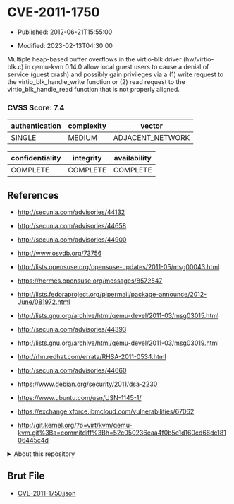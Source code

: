 # CVE-2011-1750

- Published: 2012-06-21T15:55:00

- Modified: 2023-02-13T04:30:00

Multiple heap-based buffer overflows in the virtio-blk driver (hw/virtio-blk.c) in qemu-kvm 0.14.0 allow local guest users to cause a denial of service (guest crash) and possibly gain privileges via a (1) write request to the virtio_blk_handle_write function or (2) read request to the virtio_blk_handle_read function that is not properly aligned.

### CVSS Score: **7.4**

| authentication | complexity | vector |
| --- | --- | --- |
| SINGLE | MEDIUM | ADJACENT_NETWORK |

| confidentiality | integrity | availability |
| --- | --- | --- |
| COMPLETE | COMPLETE | COMPLETE |

## References

* http://secunia.com/advisories/44132

* http://secunia.com/advisories/44658

* http://secunia.com/advisories/44900

* http://www.osvdb.org/73756

* http://lists.opensuse.org/opensuse-updates/2011-05/msg00043.html

* https://hermes.opensuse.org/messages/8572547

* http://lists.fedoraproject.org/pipermail/package-announce/2012-June/081972.html

* http://lists.gnu.org/archive/html/qemu-devel/2011-03/msg03015.html

* http://secunia.com/advisories/44393

* http://lists.gnu.org/archive/html/qemu-devel/2011-03/msg03019.html

* http://rhn.redhat.com/errata/RHSA-2011-0534.html

* http://secunia.com/advisories/44660

* https://www.debian.org/security/2011/dsa-2230

* https://www.ubuntu.com/usn/USN-1145-1/

* https://exchange.xforce.ibmcloud.com/vulnerabilities/67062

* http://git.kernel.org/?p=virt/kvm/qemu-kvm.git%3Ba=commitdiff%3Bh=52c050236eaa4f0b5e1d160cd66dc18106445c4d

<details>
<summary>About this repository</summary> 

  This repository is part of the project [Live Hack CVE](https://github.com/Live-Hack-CVE). Main website can be found [www.live-hack.org](https://www.live-hack.org) 
  
  Made by [Sn0wAlice](https://github.com/Sn0wAlice) for the people that care about security and need to have a feed of the latest CVEs. Hope you enjoy it, don't forget to star the repo and follow me on [Twitter](https://twitter.com/Sn0wAlice) and [Github](https://github.com/Sn0wAlice). And that is my [personnal website](https://www.alice-snow.me/)

  - [Home Page](https://github.com/Live-Hack-CVE)
  - [Framework](https://github.com/Live-Hack-CVE/cve-framework)
  - [CVE database](https://github.com/Live-Hack-CVE/full_database)
  - [Changelog](https://github.com/Live-Hack-CVE/Changelog)
</details>

## Brut File

* [CVE-2011-1750.json](https://raw.githubusercontent.com/Live-Hack-CVE/full_database/main/cves/2011/CVE-2011-1750.json)

